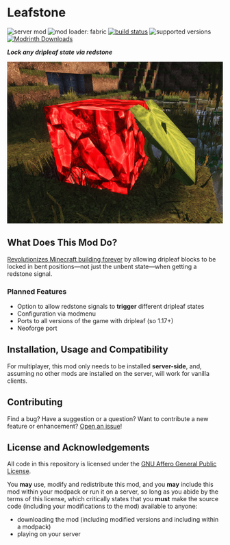 # Leafstone

![server mod](https://img.shields.io/badge/Server\/Client-server-critical)
![mod loader: fabric](https://img.shields.io/badge/Mod_Loader-fabric%2Fquilt-a4cc37)
[![build status](https://github.com/OpenBagTwo/Leafstone/actions/workflows/build.yml/badge.svg)](https://github.com/OpenBagTwo/ShriekierShriekers/actions/workflows/build.yml)
![supported versions](https://img.shields.io/badge/Supported_Versions-1.20.3--1.20.4-blue)
[![Modrinth Downloads](https://img.shields.io/modrinth/dt/leafstone)](https://modrinth.com/mod/leafstone)

_**Lock any dripleaf state via redstone**_

![logo](_static/logo_big.png)


## What Does This Mod Do?

[Revolutionizes Minecraft building forever](https://www.youtube.com/watch?v=a1wtKudHYFs&t=1731s) by
allowing dripleaf blocks to be locked in bent positions—not just the unbent state—when getting
a redstone signal.

### Planned Features

- Option to allow redstone signals to **trigger** different dripleaf states
- Configuration via modmenu
- Ports to all versions of the game with dripleaf (so 1.17+)
- Neoforge port

## Installation, Usage and Compatibility
For multiplayer, this mod only needs to be installed **server-side**, and, assuming no other mods
are installed on the server, will work for vanilla clients.


## Contributing

Find a bug? Have a suggestion or a question? Want to contribute a new feature or enhancement?
[Open an issue](https://github.com/OpenBagTwo/Leafstone/issues/new)!

## License and Acknowledgements

All code in this repository is licensed under the
[GNU Affero General Public License](https://www.gnu.org/licenses/agpl-3.0.en.html).

You **may** use, modify and redistribute this mod, and  you **may** include this mod within your
modpack or run it on a server, so long as you abide by the terms of
this license, which critically states that you **must** make the source code (including your
modifications to the mod) available to anyone:
- downloading the mod (including modified versions and including within a modpack)
- playing on your server

